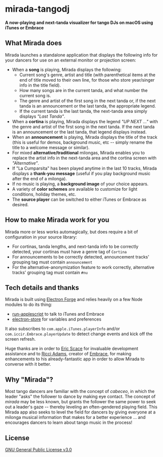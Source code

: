 # mirada-tangodj

**A now-playing and next-tanda visualizer for tango DJs on macOS using iTunes or Embrace**

## What Mirada does

Mirada launches a standalone application that displays the following info for your dancers for use on an external monitor or projection screen:

- When a **song** is playing, Mirada displays the following:
  - Current song's genre, artist and title (with parenthetical items at the end of title moved to their own line, for those who store year/singer info in the title field).
  - How many songs are in the current tanda, and what number the current song is.
  - The genre and artist of the first song in the next tanda or, if the next tanda is an announcement or the last tanda, the appropriate legend.
  - If the current tanda is the last tanda, the next-tanda area simply displays *"Last Tanda"*.
- When a **cortina** is playing, Mirada displays the legend *"UP NEXT ..."* with the genre and artist of the first song in the next tanda. If the next tanda is an announcement or the last tanda, that legend displays instead.
- When an **announcement** is playing, Mirada displays the title of the track (this is useful for demos, background music, etc -- simply rename the title to a welcome message or similar).
- For mixed **alternative/traditional** milongas, Mirada enables you to replace the artist info in the next-tanda area and the cortina screen with *"Alternative"*.
- If "La Cumparsita" has been played anytime in the last 10 tracks, Mirada displays a **thank-you message** (useful if you play background music after the end of a milonga).
- If no music is playing, a **background image** of your choice appears.
- A variety of **color schemes** are available to customize for light conditions, holiday themes, etc.
- The **source player** can be switched to either iTunes or Embrace as desired.

## How to make Mirada work for you

Mirada more or less works automagically, but does require a bit of configuration in your source library:

- For cortinas, tanda lengths, and next-tanda info to be correctly detected, your cortinas must have a genre tag of `Cortina`
- For announcements to be correctly detected, announcement tracks' grouping tag must contain `announcement`
- For the alternative-anonymization feature to work correctly, alternative tracks' grouping tag must contain `#nu`


## Tech details and thanks
Mirada is built using [Electron Forge](https://electronforge.io) and relies heavily on a few Node modules to do its thing:

- [run-applescript](https://www.npmjs.com/package/run-applescript) to talk to iTunes and Embrace
- [electron-store](https://www.npmjs.com/package/electron-store) for variables and preferences

It also subscribes to `com.apple.iTunes.playerInfo` and/or `com.iccir.Embrace.playerUpdate` to detect change events and kick off the screen refresh.

Huge thanks are in order to [Eric Scace](https://github.com/ericlscace) for invaluable development assistance and to [Ricci Adams](https://github.com/iccir), creator of [Embrace](https://www.ricciadams.com/projects/embrace), for making enhancements to his already-fantastic app in order to allow Mirada to converse with it better.

## Why "Mirada"?
Most tango dancers are familiar with the concept of *cabeceo*, in which the leader "asks" the follower to dance by making eye contact. The concept of *mirada* may be less known, but grants the follower the same power to seek out a leader's gaze -- thereby leveling an often-gendered playing field. This Mirada app also seeks to level the field for dancers by giving everyone at a milonga musical information that makes for a better experience ... and encourages dancers to learn about tango music in the process!

## License

[GNU General Public License v3.0](LICENSE.md)
